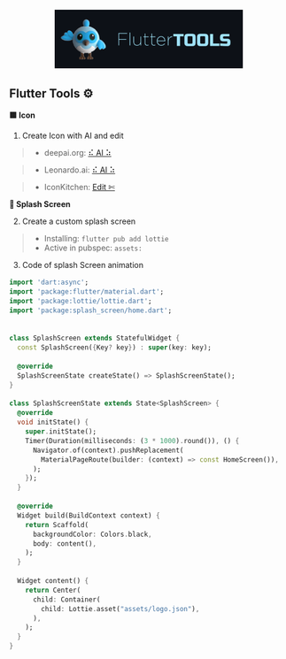 <!-- logo IMG -->
<p align="center">
    <img width="340" src="@bastndev/img/dash.gif" alt="Vite logo">
  </a>
</p>

<!-- - --- --- --- Create Icon -- --- --- ---  -->
## Flutter Tools ⚙️
**🟩 Icon**
1. Create Icon with AI and edit
>- deepai.org: [⠮ AI ⠵](https://deepai.org/machine-learning-model/cute-creature-generator)

>- Leonardo.ai: [⠮ AI ⠵](https://app.leonardo.ai)

>- IconKitchen: [ Edit ✄](https://icon.kitchen/)

<!-- - --- --- --- Create Splash Screen -- --- --- ---  -->
**🎴 Splash Screen**

2. Create a custom splash screen

>- Installing: ``flutter pub add lottie``
>- Active in pubspec: ``assets:``

3. Code of splash Screen animation

```dart
import 'dart:async';
import 'package:flutter/material.dart';
import 'package:lottie/lottie.dart';
import 'package:splash_screen/home.dart';


class SplashScreen extends StatefulWidget {
  const SplashScreen({Key? key}) : super(key: key);

  @override
  SplashScreenState createState() => SplashScreenState();
}

class SplashScreenState extends State<SplashScreen> {
  @override
  void initState() {
    super.initState();
    Timer(Duration(milliseconds: (3 * 1000).round()), () {
      Navigator.of(context).pushReplacement(
        MaterialPageRoute(builder: (context) => const HomeScreen()),
      );
    });
  }

  @override
  Widget build(BuildContext context) {
    return Scaffold(
      backgroundColor: Colors.black,
      body: content(),
    );
  }

  Widget content() {
    return Center(
      child: Container(
        child: Lottie.asset("assets/logo.json"),
      ),
    );
  }
}
````
